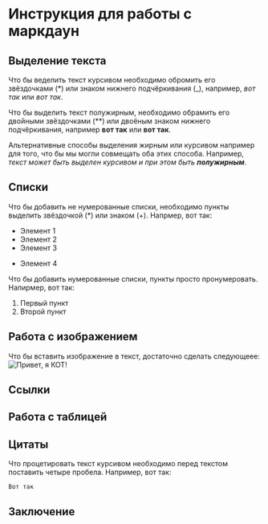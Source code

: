 # Инструкция для работы с маркдаун

## Выделение текста

Что бы веделить текст курсивом необходимо обромить его звёздочками (*) или знаком нижнего подчёркивания (_), например, *вот так* или _вот так_.

Что бы выделить текст полужирным, необходимо обрамить его двойными звёздочками (**) или двоёным знаком нижнего подчёркивания, например **вот так** или __вот так__.

Альтернативные способы выделения жирным или курсивом например для того, что бы мы могли совмещать оба этих способа. Например, _текст может быть выделен курсивом и при этом быть **полужирным**_.

## Списки

Что бы добавить не нумерованные списки, необходимо пункты выделить звёздочкой (*) или знаком (+).
Напрмер, вот так:

* Элемент 1
* Элемент 2
* Элемент 3
+ Элемент 4

Что бы добавить нумерованные списки, пункты просто пронумеровать.
Напирмер, вот так:

1. Первый пункт
2. Второй пункт

##  Работа с изображением

Что бы вставить изображение в текст, достаточно сделать следующеее:
![Привет, я КОТ!](253234-Sepik.jpg)

## Ссылки



## Работа с таблицей



## Цитаты

Что процетировать текст курсивом необходимо перед текстом поставить четыре пробела.
Например, вот так:

    Вот так


## Заключение